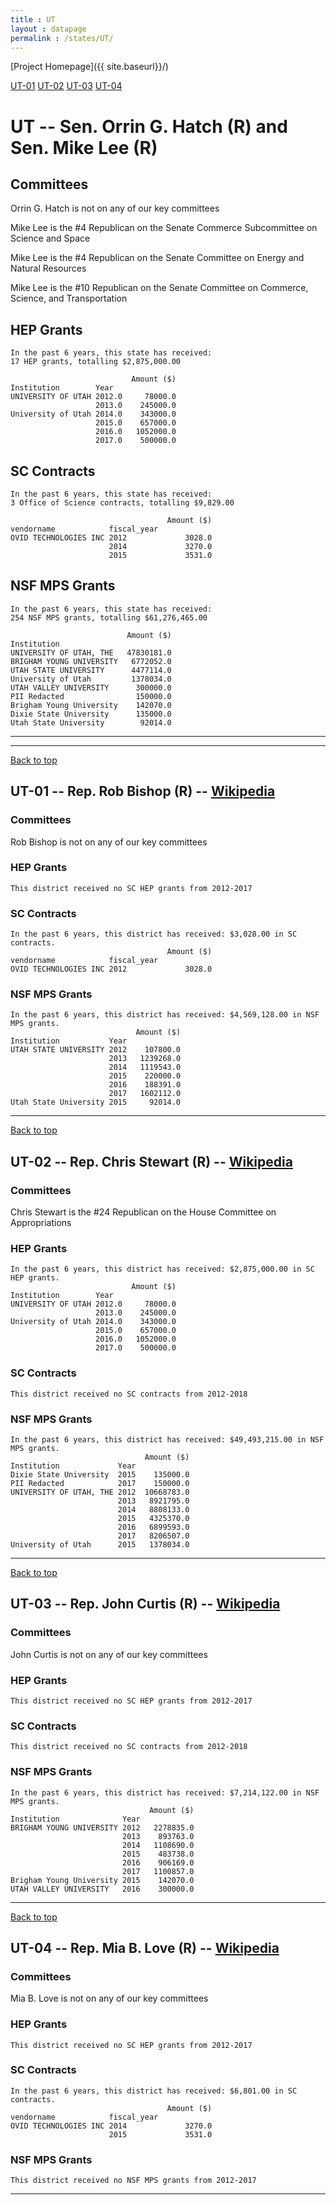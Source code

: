 ```yaml
---
title : UT
layout : datapage
permalink : /states/UT/
---
```

<a name="top"></a>
[Project Homepage]({{ site.baseurl}}/)


[UT-01](#UT-01)  [UT-02](#UT-02)  [UT-03](#UT-03)  [UT-04](#UT-04)  

# UT -- Sen. Orrin G. Hatch (R) and  Sen. Mike Lee (R)
## Committees
Orrin G. Hatch is not on any of our key committees 

Mike Lee is the #4 Republican on the Senate Commerce Subcommittee on Science and Space 

Mike Lee is the #4 Republican on the Senate Committee on Energy and Natural Resources 

Mike Lee is the #10 Republican on the Senate Committee on Commerce, Science, and Transportation 

## HEP Grants
```
In the past 6 years, this state has received:
17 HEP grants, totalling $2,875,000.00
 
                           Amount ($)
Institution        Year              
UNIVERSITY OF UTAH 2012.0     78000.0
                   2013.0    245000.0
University of Utah 2014.0    343000.0
                   2015.0    657000.0
                   2016.0   1052000.0
                   2017.0    500000.0
```
## SC Contracts
```
In the past 6 years, this state has received:
3 Office of Science contracts, totalling $9,829.00
 
                                   Amount ($)
vendorname            fiscal_year            
OVID TECHNOLOGIES INC 2012             3028.0
                      2014             3270.0
                      2015             3531.0
```
## NSF MPS Grants
```
In the past 6 years, this state has received:
254 NSF MPS grants, totalling $61,276,465.00
 
                          Amount ($)
Institution                         
UNIVERSITY OF UTAH, THE   47830181.0
BRIGHAM YOUNG UNIVERSITY   6772052.0
UTAH STATE UNIVERSITY      4477114.0
University of Utah         1378034.0
UTAH VALLEY UNIVERSITY      300000.0
PII Redacted                150000.0
Brigham Young University    142070.0
Dixie State University      135000.0
Utah State University        92014.0
```
---
---
<a name="UT-01"></a>
[Back to top](#top)
## UT-01 -- Rep. Rob Bishop (R) -- [Wikipedia](https://en.wikipedia.org/wiki/UT-01)
### Committees
Rob Bishop is not on any of our key committees 

### HEP Grants
```
This district received no SC HEP grants from 2012-2017
```
### SC Contracts
```
In the past 6 years, this district has received: $3,028.00 in SC contracts.
                                   Amount ($)
vendorname            fiscal_year            
OVID TECHNOLOGIES INC 2012             3028.0
```
### NSF MPS Grants
```
In the past 6 years, this district has received: $4,569,128.00 in NSF MPS grants.
                            Amount ($)
Institution           Year            
UTAH STATE UNIVERSITY 2012    107800.0
                      2013   1239268.0
                      2014   1119543.0
                      2015    220000.0
                      2016    188391.0
                      2017   1602112.0
Utah State University 2015     92014.0
```
---
<a name="UT-02"></a>
[Back to top](#top)
## UT-02 -- Rep. Chris Stewart (R) -- [Wikipedia](https://en.wikipedia.org/wiki/UT-02)
### Committees
Chris Stewart is the #24 Republican on the House Committee on Appropriations 

### HEP Grants
```
In the past 6 years, this district has received: $2,875,000.00 in SC HEP grants.
                           Amount ($)
Institution        Year              
UNIVERSITY OF UTAH 2012.0     78000.0
                   2013.0    245000.0
University of Utah 2014.0    343000.0
                   2015.0    657000.0
                   2016.0   1052000.0
                   2017.0    500000.0
```
### SC Contracts
```
This district received no SC contracts from 2012-2018
```
### NSF MPS Grants
```
In the past 6 years, this district has received: $49,493,215.00 in NSF MPS grants.
                              Amount ($)
Institution             Year            
Dixie State University  2015    135000.0
PII Redacted            2017    150000.0
UNIVERSITY OF UTAH, THE 2012  10668783.0
                        2013   8921795.0
                        2014   8808133.0
                        2015   4325370.0
                        2016   6899593.0
                        2017   8206507.0
University of Utah      2015   1378034.0
```
---
<a name="UT-03"></a>
[Back to top](#top)
## UT-03 -- Rep. John Curtis (R) -- [Wikipedia](https://en.wikipedia.org/wiki/UT-03)
### Committees
John Curtis is not on any of our key committees 

### HEP Grants
```
This district received no SC HEP grants from 2012-2017
```
### SC Contracts
```
This district received no SC contracts from 2012-2018
```
### NSF MPS Grants
```
In the past 6 years, this district has received: $7,214,122.00 in NSF MPS grants.
                               Amount ($)
Institution              Year            
BRIGHAM YOUNG UNIVERSITY 2012   2278835.0
                         2013    893763.0
                         2014   1108690.0
                         2015    483738.0
                         2016    906169.0
                         2017   1100857.0
Brigham Young University 2015    142070.0
UTAH VALLEY UNIVERSITY   2016    300000.0
```
---
<a name="UT-04"></a>
[Back to top](#top)
## UT-04 -- Rep. Mia B. Love (R) -- [Wikipedia](https://en.wikipedia.org/wiki/UT-04)
### Committees
Mia B. Love is not on any of our key committees 

### HEP Grants
```
This district received no SC HEP grants from 2012-2017
```
### SC Contracts
```
In the past 6 years, this district has received: $6,801.00 in SC contracts.
                                   Amount ($)
vendorname            fiscal_year            
OVID TECHNOLOGIES INC 2014             3270.0
                      2015             3531.0
```
### NSF MPS Grants
```
This district received no NSF MPS grants from 2012-2017
```
---
